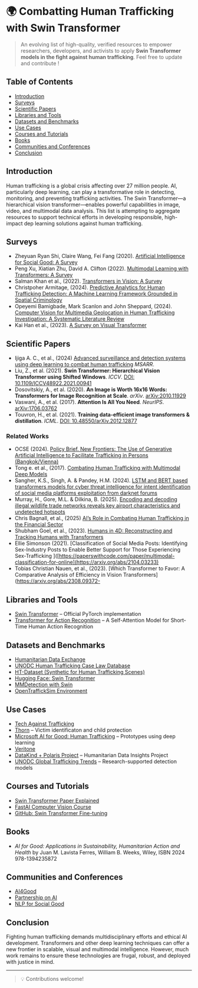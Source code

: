 # 🌍 Combatting Human Trafficking with Swin Transformer

> An evolving list of high-quality, verified resources to empower researchers, developers, and activists to apply **Swin Transformer models in the fight against human trafficking**.  Feel free to update and contribute !

## Table of Contents

- [Introduction](#introduction)
- [Surveys](#surveys)
- [Scientific Papers](#scientific-papers)
- [Libraries and Tools](#librairies-and-tools)
- [Datasets and Benchmarks](#datasets-and-benchmarks)
- [Use Cases](#use-cases)
- [Courses and Tutorials](#courses-and-tutorials)
- [Books](#books)
- [Communities and Conferences](#communities-and-conferences)
- [Conclusion](#conclusion)

## Introduction

Human trafficking is a global crisis affecting over 27 million people. AI, particularly deep learning, can play a transformative role in detecting, monitoring, and preventing trafficking activities. The Swin Transformer—a hierarchical vision transformer—enables powerful capabilities in image, video, and multimodal data analysis. This list is attempting to aggregate resources to support technical efforts in developing responsible, high-impact dep learning solutions against human trafficking.

## Surveys

- Zheyuan Ryan Shi, Claire Wang, Fei Fang (2020). [Artificial Intelligence for Social Good: A Survey](https://arxiv.org/abs/2001.01818)
- Peng Xu, Xiatian Zhu, David A. Clifton (2022). [Multimodal Learning with Transformers: A Survey](https://arxiv.org/abs/2206.06488)
- Salman Khan et al., (2022).  [Transformers in Vision: A Survey](https://dl.acm.org/doi/10.1145/3505244)
- Christpoher Armitage, (2024). [Predictive Analytics for Human Trafficking Detection: A Machine Learning Framework Grounded in Spatial Criminology](https://doi.org/10.23668/psycharchives.15746)
- Opeyemi Bamigbade, Mark Scanlon and John Sheppard, (2024). [Computer Vision for Multimedia Geolocation in Human Trafficking Investigation: A Systematic Literature Review](https://arxiv.org/html/2402.15448v1)
- Kai Han et al., (2023). [A Survey on Visual Transformer](https://scispace.com/pdf/a-survey-on-vision-transformer-3fin6y51.pdf)


## Scientific Papers

- Ijiga A. C., et al., (2024) [Advanced surveillance and detection systems using deep learning to combat human
trafficking](https://magnascientiapub.com/journals/msarr/sites/default/files/MSARR-2024-0091.pdf) *MSARR*.
- Liu, Z., et al. (2021). **Swin Transformer: Hierarchical Vision Transformer using Shifted Windows**. *ICCV*. [DOI: 10.1109/ICCV48922.2021.00941](https://openaccess.thecvf.com/content/ICCV2021/papers/Liu_Swin_Transformer_Hierarchical_Vision_Transformer_Using_Shifted_Windows_ICCV_2021_paper.pdf)
- Dosovitskiy, A., et al. (2020). **An Image is Worth 16x16 Words: Transformers for Image Recognition at Scale**. *arXiv*. [arXiv:2010.11929](https://arxiv.org/abs/2010.11929)
- Vaswani, A., et al. (2017). **Attention Is All You Need**. *NeurIPS*. [arXiv:1706.03762](https://arxiv.org/abs/1706.03762)
- Touvron, H., et al. (2021). **Training data-efficient image transformers & distillation**. *ICML*. [DOI: 10.48550/arXiv.2012.12877](https://proceedings.mlr.press/v139/touvron21a.html)

### Related Works

- OCSE (2024). [Policy Brief. New Frontiers: The Use of Generative Artificial Intelligence to Facilitate Trafficking in
Persons (Bangkok/Vienna)](https://www.osce.org/files/f/documents/7/d/579715.pdf)
- Tong e. et al., (2017). [Combating Human Trafficking with Multimodal Deep Models](https://aclanthology.org/P17-1142/)
- Sangher, K.S., Singh, A. & Pandey, H.M. (2024). [LSTM and BERT based transformers models for cyber threat intelligence for intent identification of social media platforms exploitation from darknet forums](https://link.springer.com/article/10.1007/s41870-024-02077-5)
- Murray, H., Gore, M.L. & Dilkina, B. (2025). [Encoding and decoding illegal wildlife trade networks reveals key airport characteristics and undetected hotspots](https://www.nature.com/articles/s43247-025-02371-5)
- Chris Bagnall, et al., (2025) [AI’s Role in Combating Human Trafficking in the Financial Sector](https://www.acamstoday.org/ais-role-in-combating-human-trafficking-in-the-financial-sector/)
- Shubham Goel, et al., (2023). [Humans in 4D: Reconstructing and Tracking Humans with Transformers](https://arxiv.org/pdf/2305.20091)
- Ellie Simonson (2021). [Classification of Social Media Posts: Identifying Sex-Industry Posts to Enable Better Support for Those Experiencing Sex-Trafficking ]([https://paperswithcode.com/paper/multimodal-classification-for-online](https://arxiv.org/abs/2104.03233)
- Tobias Christian Nauen, et al., (2023). [Which Transformer to Favor: A Comparative Analysis of Efficiency in Vision Transformers](https://arxiv.org/abs/2308.09372-


## Libraries and Tools

- [Swin Transformer](https://huggingface.co/papers/2103.14030) – Official PyTorch implementation
- [Transformer for Action Recognition](https://github.com/PIC4SeR/AcT) – A Self-Attention Model for Short-Time Human Action Recognition 
  

## Datasets and Benchmarks

- [Humanitarian Data Exchange](https://data.humdata.org/)
- [UNODC Human Trafficking Case Law Database](https://sherloc.unodc.org/cld/en/v3/htms/index.html)
- [HT-Dataset (Synthetic for Human Trafficking Scenes)](https://github.com/htdataset)
- [Hugging Face: Swin Transformer](https://huggingface.co/docs/transformers/model_doc/swin)
- [MMDetection with Swin](https://github.com/open-mmlab/mmdetection)
- [OpenTraffickSim Environment](https://opentrafficsim.org/)

## Use Cases

- [Tech Against Trafficking](https://techagainsttrafficking.org/)
- [Thorn](https://www.thorn.org/) – Victim identificaton and child protection
- [Microsoft AI for Good: Human Trafficking](https://www.microsoft.com/en-us/ai/ai-for-good) – Prototypes using deep learning
- [Veritone](https://www.veritone.com/blog/ai-public-safety-human-trafficking/)
- [DataKind + Polaris Project](https://www.datakind.org/) – Humanitarian Data Insights Project  
- [UNODC Global Trafficking Trends](https://www.unodc.org/unodc/en/human-trafficking/glo-act/index-1st-phase.html) – Research-supported detection models

## Courses and Tutorials

- [Swin Transformer Paper Explained](https://www.youtube.com/watch?v=qUSPbHE3OeU)
- [FastAI Computer Vision Course](https://docs.fast.ai/tutorial.vision.html)
- [GitHub: Swin Transformer Fine-tuning](https://github.com/microsoft/Swin-Transformer)

## Books

- *AI for Good: Applications in Sustainability, Humanitarian Action and Health* by Juan M. Lavista Ferres, William B. Weeks, Wiley, ISBN 2024 978-1394235872

## Communities and Conferences

- [AI4Good](https://ai4good.org/)
- [Partnership on AI](https://www.partnershiponai.org/)
- [NLP for Social Good](https://www.nlpsocialgood.org/)

## Conclusion

Fighting human trafficking demands multidisciplinary efforts and ethical AI development. Transformers and other deep learning techniques can offer a new frontier in scalable, visual and multimodal intelligence. However, much work remains to ensure these technologies are frugal, robust, and deployed with justice in mind. 

---

> 💡 Contributions welcome!
